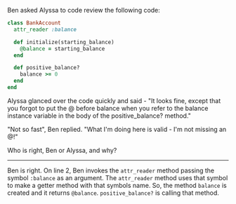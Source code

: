 Ben asked Alyssa to code review the following code:

```ruby
class BankAccount
  attr_reader :balance

  def initialize(starting_balance)
    @balance = starting_balance
  end

  def positive_balance?
    balance >= 0
  end
end
```

Alyssa glanced over the code quickly and said - "It looks fine, except that you forgot to put the @ before balance when you refer to the balance instance variable in the body of the positive_balance? method."

"Not so fast", Ben replied. "What I'm doing here is valid - I'm not missing an @!"

Who is right, Ben or Alyssa, and why?

---

Ben is right. On line 2, Ben invokes the `attr_reader` method passing the symbol `:balance` as an argument. The `attr_reader` method uses that symbol to make a getter method with that symbols name. So, the method `balance` is created and it returns `@balance`. `positive_balance?` is calling that method.
